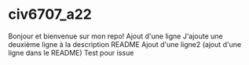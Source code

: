 # civ6707_a22

Bonjour et bienvenue sur mon repo!
Ajout d'une ligne
J'ajoute une deuxième ligne à la description README
Ajout d'une ligne2 (ajout d'une ligne dans le README)
Test pour issue

